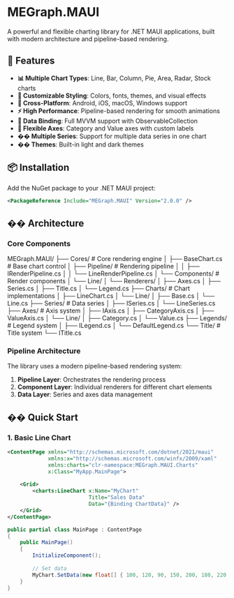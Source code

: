 # MEGraph.MAUI

A powerful and flexible charting library for .NET MAUI applications, built with modern architecture and pipeline-based rendering.

## 🚀 Features

- **📊 Multiple Chart Types**: Line, Bar, Column, Pie, Area, Radar, Stock charts
- **🎨 Customizable Styling**: Colors, fonts, themes, and visual effects
- **📱 Cross-Platform**: Android, iOS, macOS, Windows support
- **⚡ High Performance**: Pipeline-based rendering for smooth animations
- **🔗 Data Binding**: Full MVVM support with ObservableCollection
- **🎯 Flexible Axes**: Category and Value axes with custom labels
- **�� Multiple Series**: Support for multiple data series in one chart
- **�� Themes**: Built-in light and dark themes

## 📦 Installation

Add the NuGet package to your .NET MAUI project:

```xml
<PackageReference Include="MEGraph.MAUI" Version="2.0.0" />
```

## ��️ Architecture

### Core Components

MEGraph.MAUI/
├── Cores/ # Core rendering engine
│ ├── BaseChart.cs # Base chart control
│ ├── Pipeline/ # Rendering pipeline
│ │ ├── IRenderPipeline.cs
│ │ └── LineRenderPipeline.cs
│ └── Components/ # Render components
│ └── Line/
│ └── Renderers/
│ ├── Axes.cs
│ ├── Series.cs
│ ├── Title.cs
│ └── Legend.cs
├── Charts/ # Chart implementations
│ ├── LineChart.cs
│ └── Line/
│ ├── Base.cs
│ └── Line.cs
├── Series/ # Data series
│ ├── ISeries.cs
│ └── LineSeries.cs
├── Axes/ # Axis system
│ ├── IAxis.cs
│ ├── CategoryAxis.cs
│ ├── ValueAxis.cs
│ └── Line/
│ ├── Category.cs
│ └── Value.cs
├── Legends/ # Legend system
│ ├── ILegend.cs
│ └── DefaultLegend.cs
└── Title/ # Title system
└── ITitle.cs

### Pipeline Architecture

The library uses a modern pipeline-based rendering system:

1. **Pipeline Layer**: Orchestrates the rendering process
2. **Component Layer**: Individual renderers for different chart elements
3. **Data Layer**: Series and axes data management

## �� Quick Start

### 1. Basic Line Chart

```xml
<ContentPage xmlns="http://schemas.microsoft.com/dotnet/2021/maui"
             xmlns:x="http://schemas.microsoft.com/winfx/2009/xaml"
             xmlns:charts="clr-namespace:MEGraph.MAUI.Charts"
             x:Class="MyApp.MainPage">
    
    <Grid>
        <charts:LineChart x:Name="MyChart" 
                          Title="Sales Data"
                          Data="{Binding ChartData}" />
    </Grid>
</ContentPage>
```

```csharp
public partial class MainPage : ContentPage
{
    public MainPage()
    {
        InitializeComponent();
        
        // Set data
        MyChart.SetData(new float[] { 100, 120, 90, 150, 200, 180, 220 });
    }
}